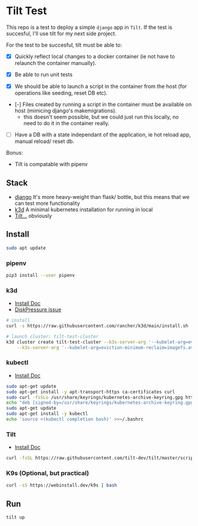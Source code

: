 # Tilt Test

This repo is a test to deploy a simple `django` app in `Tilt`.  If the test is succesful, I'll use tilt for my next side project.

For the test to be succesful, tilt must be able to:

- [x] Quickly reflect local changes to a docker container (ie not have to relaunch the container manually).

- [x] Be able to run unit tests

- [x] We should be able to launch a script in the container from the host (for operations like seeding, reset DB etc).

- [-] Files created by running a script in the container must be available on host (mimicing django's makemigrations).
  - this doesn't seem possible, but we could just run this locally, no need to do it in the container really.

- [ ] Have a DB with a state independant of the application, ie hot reload app, manual reload/ reset db.

Bonus:

- Tilt is compatable with pipenv

## Stack

- [django](https://github.com/django/django) It's more heavy-weight than flask/ bottle, but this means that we can test more functionality
- [k3d](https://k3d.io/v4.4.8/) A minimal kubernetes installation for running in local
- [Tilt...](https://tilt.dev/) obviously

## Install

```bash
sudo apt update
```

### pipenv

```bash
pip3 install --user pipenv
```

### k3d

- [Install Doc](https://k3d.io/v4.4.8/#install-script)
- [DiskPressure issue](https://github.com/tilt-dev/tilt/issues/1076)

```bash
# install
curl -s https://raw.githubusercontent.com/rancher/k3d/main/install.sh | bash

# launch cluster: tilt-test-cluster
k3d cluster create tilt-test-cluster --k3s-server-arg '--kubelet-arg=eviction-hard=imagefs.available<1%,nodefs.available<1%' \
    --k3s-server-arg '--kubelet-arg=eviction-minimum-reclaim=imagefs.available=1%,nodefs.available=1%'
```

### kubectl

- [Install Doc](https://kubernetes.io/docs/tasks/tools/install-kubectl-linux/#install-kubectl-binary-with-curl-on-linux)

```bash
sudo apt-get update
sudo apt-get install -y apt-transport-https ca-certificates curl
sudo curl -fsSLo /usr/share/keyrings/kubernetes-archive-keyring.gpg https://packages.cloud.google.com/apt/doc/apt-key.gpg
echo "deb [signed-by=/usr/share/keyrings/kubernetes-archive-keyring.gpg] https://apt.kubernetes.io/ kubernetes-xenial main" | sudo tee /etc/apt/sources.list.d/kubernetes.list
sudo apt-get update
sudo apt-get install -y kubectl
echo 'source <(kubectl completion bash)' >>~/.bashrc
```

### Tilt

- [Install Doc](https://docs.tilt.dev/install.html#linux)

```bash
curl -fsSL https://raw.githubusercontent.com/tilt-dev/tilt/master/scripts/install.sh | bash
```

### K9s (Optional, but practical)

```bash
curl -sS https://webinstall.dev/k9s | bash
```

## Run

```bash
tilt up
```
